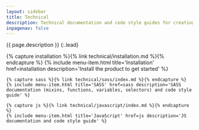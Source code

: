 ```yaml
---
layout: sidebar
title: Technical
description: Technical documentation and code style guides for creating NICE digital services
inpagenav: false
---
```


{{ page.description }}
{:.lead}

<div class="grid">
    {% capture installation %}{% link technical/installation.md %}{% endcapture %}
    {% include menu-item.html title='Installation' href=installation description='Install the product to get started' %}

    {% capture sass %}{% link technical/sass/index.md %}{% endcapture %}
    {% include menu-item.html title='SASS' href=sass description='SASS documentation (mixins, functions, variables, selectors) and code style guide' %}

    {% capture js %}{% link technical/javascript/index.md %}{% endcapture %}
    {% include menu-item.html title='JavaScript' href=js description='JS documentation and code style guide' %}
</div>
